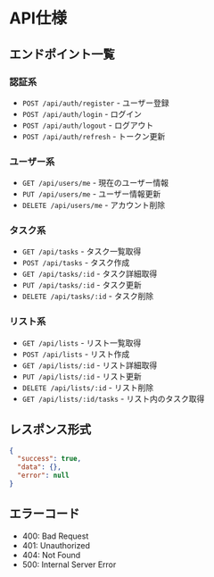 # API仕様

## エンドポイント一覧

### 認証系
- `POST /api/auth/register` - ユーザー登録
- `POST /api/auth/login` - ログイン
- `POST /api/auth/logout` - ログアウト
- `POST /api/auth/refresh` - トークン更新

### ユーザー系
- `GET /api/users/me` - 現在のユーザー情報
- `PUT /api/users/me` - ユーザー情報更新
- `DELETE /api/users/me` - アカウント削除

### タスク系
- `GET /api/tasks` - タスク一覧取得
- `POST /api/tasks` - タスク作成
- `GET /api/tasks/:id` - タスク詳細取得
- `PUT /api/tasks/:id` - タスク更新
- `DELETE /api/tasks/:id` - タスク削除

### リスト系
- `GET /api/lists` - リスト一覧取得
- `POST /api/lists` - リスト作成
- `GET /api/lists/:id` - リスト詳細取得
- `PUT /api/lists/:id` - リスト更新
- `DELETE /api/lists/:id` - リスト削除
- `GET /api/lists/:id/tasks` - リスト内のタスク取得

## レスポンス形式
```json
{
  "success": true,
  "data": {},
  "error": null
}
```

## エラーコード
- 400: Bad Request
- 401: Unauthorized
- 404: Not Found
- 500: Internal Server Error